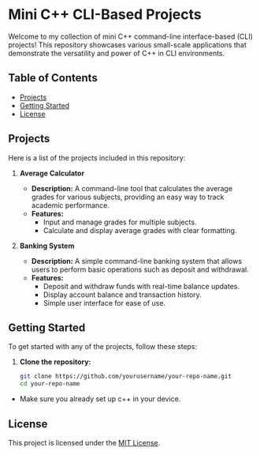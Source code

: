 # Mini C++ CLI-Based Projects

Welcome to my collection of mini C++ command-line interface-based (CLI) projects! This repository showcases various small-scale applications that demonstrate the versatility and power of C++ in CLI environments.

## Table of Contents

- [Projects](#projects)
- [Getting Started](#getting-started)
- [License](#license)

## Projects

Here is a list of the projects included in this repository:

1. **Average Calculator**

   - **Description:** A command-line tool that calculates the average grades for various subjects, providing an easy way to track academic performance.
   - **Features:**
     - Input and manage grades for multiple subjects.
     - Calculate and display average grades with clear formatting.

2. **Banking System**

   - **Description:** A simple command-line banking system that allows users to perform basic operations such as deposit and withdrawal.
   - **Features:**
     - Deposit and withdraw funds with real-time balance updates.
     - Display account balance and transaction history.
     - Simple user interface for ease of use.

## Getting Started

To get started with any of the projects, follow these steps:

1. **Clone the repository:**

   ```bash
   git clone https://github.com/yourusername/your-repo-name.git
   cd your-repo-name
   ```

- Make sure you already set up c++ in your device.

## License

This project is licensed under the [MIT License](LICENSE).
